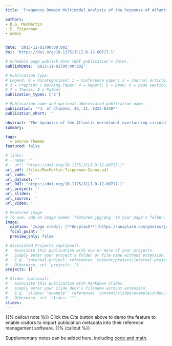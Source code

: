 ```yaml
---
title: 'Frequency Domain Multimodel Analysis of the Response of Atlantic Meridional Overturning Circulation to Surface Forcing'

authors:
- D.G. MacMartin
- E. Tziperman
- admin 


date: '2013-11-01T00:00:00Z'
doi: 'https://doi.org/10.1175/JCLI-D-12-00717.1'

# Schedule page publish date (NOT publication's date).
publishDate: '2013-11-01T00:00:00Z'

# Publication type.
# Legend: 0 = Uncategorized; 1 = Conference paper; 2 = Journal article;
# 3 = Preprint / Working Paper; 4 = Report; 5 = Book; 6 = Book section;
# 7 = Thesis; 8 = Patent
publication_types: ['2']

# Publication name and optional abbreviated publication name.
publication: '*J. of Climate, 26, 21, 8323-8340*'
publication_short: ''

abstract: 'The dynamics of the Atlantic meridional overturning circulation (AMOC) vary considerably among different climate models; for example, some models show clear peaks in their power spectra while others do not. To elucidate these model differences, transfer functions are used to estimate the frequency domain relationship between surface forcing fields, including sea surface temperature, salinity, and wind stress, and the resulting AMOC response. These are estimated from the outputs of the Coupled Model Intercomparison Project phase 5 (CMIP5) and phase 3 (CMIP3) control runs for eight different models, with a specific focus on Geophysical Fluid Dynamics Laboratory Climate Model, version 2.1 (GFDL CM2.1), and the Community Climate System Model, version 4 (CCSM4), which exhibit rather different spectral behavior. The transfer functions show very little agreement among models for any of the pairs of variables considered, suggesting the existence of systematic model errors and that considerable uncertainty in the simulation of AMOC in current climate models remains. However, a robust feature of the frequency domain analysis is that models with spectral peaks in their AMOC correspond to those in which AMOC variability is more strongly excited by high-latitude surface perturbations that have periods corresponding to the frequency of the spectral peaks. This explains why different models exhibit such different AMOC variability. These differences would not be evident without using a method that explicitly computes the frequency dependence rather than a priori assuming a particular functional form. Finally, transfer functions are used to evaluate two proposed physical mechanisms for model differences in AMOC variability: differences in Labrador Sea stratification and excitation by westward-propagating subsurface Rossby waves.'
summary: 

tags:
  - Source Themes
featured: false

# links:
# - name: ""
#   url: "https://doi.org/10.1175/JCLI-D-12-00717.1"
url_pdf: /files/MacMartin-Tziperman-Zanna.pdf
url_code: ''
url_dataset: ''
url_DOI: 'https://doi.org/10.1175/JCLI-D-12-00717.1'
url_project: ''
url_slides: ''
url_source: ''
url_video: ''

# Featured image
# To use, add an image named `featured.jpg/png` to your page's folder.
image:
  caption: 'Image credit: [**Unsplash**](https://unsplash.com/photos/jdD8gXaTZsc)'
  focal_point: ''
  preview_only: false

# Associated Projects (optional).
#   Associate this publication with one or more of your projects.
#   Simply enter your project's folder or file name without extension.
#   E.g. `internal-project` references `content/project/internal-project/index.md`.
#   Otherwise, set `projects: []`.
projects: []

# Slides (optional).
#   Associate this publication with Markdown slides.
#   Simply enter your slide deck's filename without extension.
#   E.g. `slides: "example"` references `content/slides/example/index.md`.
#   Otherwise, set `slides: ""`.
slides:
---
```


{{% callout note %}}
Click the _Cite_ button above to demo the feature to enable visitors to import publication metadata into their reference management software.
{{% /callout %}}

Supplementary notes can be added here, including [code and math](https://wowchemy.com/docs/content/writing-markdown-latex/).
